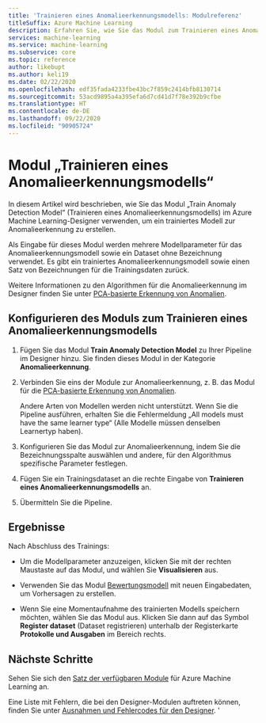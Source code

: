 ```yaml
---
title: 'Trainieren eines Anomalieerkennungsmodells: Modulreferenz'
titleSuffix: Azure Machine Learning
description: Erfahren Sie, wie Sie das Modul zum Trainieren eines Anomalieerkennungsmodells verwenden, um ein trainiertes Modell zur Erkennung von Anomalien zu erstellen.
services: machine-learning
ms.service: machine-learning
ms.subservice: core
ms.topic: reference
author: likebupt
ms.author: keli19
ms.date: 02/22/2020
ms.openlocfilehash: edf35fada4233fbe43bc7f859c2414bfb8130714
ms.sourcegitcommit: 53acd9895a4a395efa6d7cd41d7f78e392b9cfbe
ms.translationtype: HT
ms.contentlocale: de-DE
ms.lasthandoff: 09/22/2020
ms.locfileid: "90905724"
---
```

# <a name="train-anomaly-detection-model-module"></a>Modul „Trainieren eines Anomalieerkennungsmodells“

In diesem Artikel wird beschrieben, wie Sie das Modul „Train Anomaly Detection Model“ (Trainieren eines Anomalieerkennungsmodells) im Azure Machine Learning-Designer verwenden, um ein trainiertes Modell zur Anomalieerkennung zu erstellen.

Als Eingabe für dieses Modul werden mehrere Modellparameter für das Anomalieerkennungsmodell sowie ein Dataset ohne Bezeichnung verwendet. Es gibt ein trainiertes Anomalieerkennungsmodell sowie einen Satz von Bezeichnungen für die Trainingsdaten zurück.  

Weitere Informationen zu den Algorithmen für die Anomalieerkennung im Designer finden Sie unter [PCA-basierte Erkennung von Anomalien](pca-based-anomaly-detection.md).  

## <a name="how-to-configure-train-anomaly-detection-model"></a>Konfigurieren des Moduls zum Trainieren eines Anomalieerkennungsmodells 

1.  Fügen Sie das Modul **Train Anomaly Detection Model** zu Ihrer Pipeline im Designer hinzu. Sie finden dieses Modul in der Kategorie **Anomalieerkennung**.

2. Verbinden Sie eins der Module zur Anomalieerkennung, z. B. das Modul für die [PCA-basierte Erkennung von Anomalien](pca-based-anomaly-detection.md).

    Andere Arten von Modellen werden nicht unterstützt. Wenn Sie die Pipeline ausführen, erhalten Sie die Fehlermeldung „All models must have the same learner type“ (Alle Modelle müssen denselben Learnertyp haben).  

3.  Konfigurieren Sie das Modul zur Anomalieerkennung, indem Sie die Bezeichnungsspalte auswählen und andere, für den Algorithmus spezifische Parameter festlegen.  

4.  Fügen Sie ein Trainingsdataset an die rechte Eingabe von **Trainieren eines Anomalieerkennungsmodells** an.  

5.  Übermitteln Sie die Pipeline.  

## <a name="results"></a>Ergebnisse

Nach Abschluss des Trainings:

+ Um die Modellparameter anzuzeigen, klicken Sie mit der rechten Maustaste auf das Modul, und wählen Sie **Visualisieren** aus. 

+ Verwenden Sie das Modul [Bewertungsmodell](score-model.md) mit neuen Eingabedaten, um Vorhersagen zu erstellen.

+ Wenn Sie eine Momentaufnahme des trainierten Modells speichern möchten, wählen Sie das Modul aus. Klicken Sie dann auf das Symbol **Register dataset** (Dataset registrieren) unterhalb der Registerkarte **Protokolle und Ausgaben** im Bereich rechts.   

 
## <a name="next-steps"></a>Nächste Schritte

Sehen Sie sich den [Satz der verfügbaren Module](module-reference.md) für Azure Machine Learning an. 

Eine Liste mit Fehlern, die bei den Designer-Modulen auftreten können, finden Sie unter [Ausnahmen und Fehlercodes für den Designer](designer-error-codes.md).
'